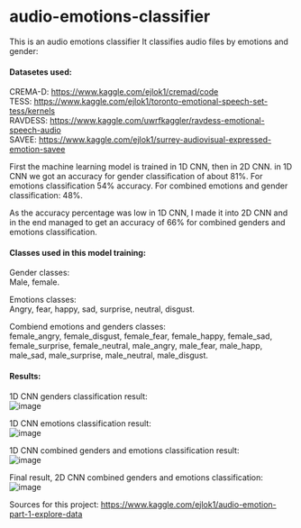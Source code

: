 # audio-emotions-classifier
This is an audio emotions classifier
It classifies audio files by emotions and gender:

#### Datasetes used:  
CREMA-D: https://www.kaggle.com/ejlok1/cremad/code  
TESS: https://www.kaggle.com/ejlok1/toronto-emotional-speech-set-tess/kernels  
RAVDESS: https://www.kaggle.com/uwrfkaggler/ravdess-emotional-speech-audio  
SAVEE: https://www.kaggle.com/ejlok1/surrey-audiovisual-expressed-emotion-savee


First the machine learning model is trained in 1D CNN, then in 2D CNN.
in 1D CNN we got an accuracy for gender classification of about 81%. 
For emotions classification 54% accuracy.
For combined emotions and gender classification: 48%.

As the accuracy percentage was low in 1D CNN, I made it into 2D CNN and in the end managed to get an accuracy of 66% for combined genders and emotions classification.

#### Classes used in this model training:  
Gender classes:  
Male, female.  

Emotions classes:  
Angry, fear, happy, sad, surprise, neutral, disgust.  

Combiend emotions and genders classes:  
female_angry, female_disgust, female_fear, female_happy, female_sad, female_surprise, female_neutral, 
male_angry, male_fear, male_happ, male_sad, male_surprise, male_neutral, male_disgust.  

#### Results:  

1D CNN genders classification result:  
![image](https://user-images.githubusercontent.com/23135398/139412787-7a04f986-47ae-4f62-90f6-a5e914c697f6.png)

1D CNN emotions classification result:  
![image](https://user-images.githubusercontent.com/23135398/139412964-3a10d0d9-e272-40d8-8637-181d74504d95.png)

1D CNN combined genders and emotions classification result:  
![image](https://user-images.githubusercontent.com/23135398/139414917-17a4b73e-86b9-49bc-aaea-9ea13186dde7.png)

Final result, 2D CNN combined genders and emotions classification:
![image](https://user-images.githubusercontent.com/23135398/139415112-a076a7b9-1ed4-4cd6-bc10-7dc86c97fb93.png)

Sources for this project:
https://www.kaggle.com/ejlok1/audio-emotion-part-1-explore-data
